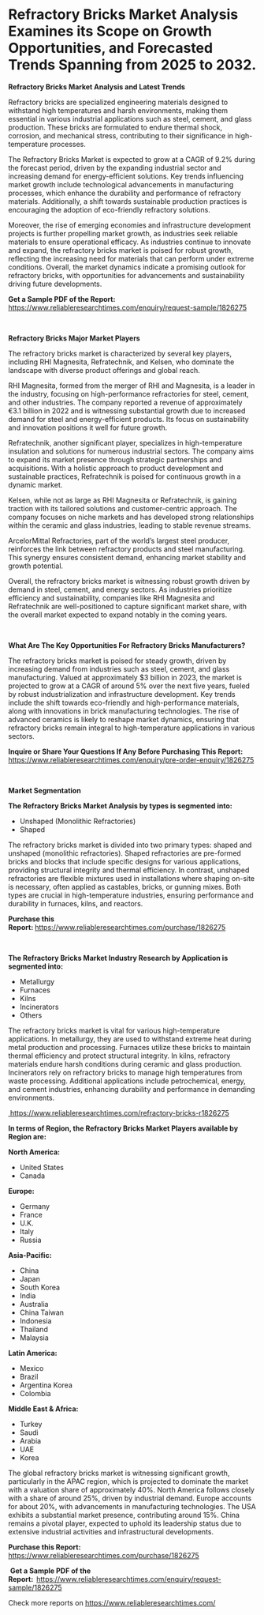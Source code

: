 <p><h1>Refractory Bricks Market Analysis Examines its Scope on Growth Opportunities, and Forecasted Trends Spanning from 2025 to 2032.</h1></p><p><strong>Refractory Bricks Market Analysis and Latest Trends</strong></p>
<p><p>Refractory bricks are specialized engineering materials designed to withstand high temperatures and harsh environments, making them essential in various industrial applications such as steel, cement, and glass production. These bricks are formulated to endure thermal shock, corrosion, and mechanical stress, contributing to their significance in high-temperature processes.</p><p>The Refractory Bricks Market is expected to grow at a CAGR of 9.2% during the forecast period, driven by the expanding industrial sector and increasing demand for energy-efficient solutions. Key trends influencing market growth include technological advancements in manufacturing processes, which enhance the durability and performance of refractory materials. Additionally, a shift towards sustainable production practices is encouraging the adoption of eco-friendly refractory solutions.</p><p>Moreover, the rise of emerging economies and infrastructure development projects is further propelling market growth, as industries seek reliable materials to ensure operational efficacy. As industries continue to innovate and expand, the refractory bricks market is poised for robust growth, reflecting the increasing need for materials that can perform under extreme conditions. Overall, the market dynamics indicate a promising outlook for refractory bricks, with opportunities for advancements and sustainability driving future developments.</p></p>
<p><strong>Get a Sample PDF of the Report:&nbsp;</strong> <a href="https://www.reliableresearchtimes.com/enquiry/request-sample/1826275?utm_campaign=2722&utm_medium=2&utm_source=Github&utm_content=ia&utm_term=01042025&utm_id=refractory-bricks">https://www.reliableresearchtimes.com/enquiry/request-sample/1826275</a></p>
<p>&nbsp;</p>
<p><strong>Refractory Bricks Major Market Players</strong></p>
<p><p>The refractory bricks market is characterized by several key players, including RHI Magnesita, Refratechnik, and Kelsen, who dominate the landscape with diverse product offerings and global reach.</p><p>RHI Magnesita, formed from the merger of RHI and Magnesita, is a leader in the industry, focusing on high-performance refractories for steel, cement, and other industries. The company reported a revenue of approximately €3.1 billion in 2022 and is witnessing substantial growth due to increased demand for steel and energy-efficient products. Its focus on sustainability and innovation positions it well for future growth.</p><p>Refratechnik, another significant player, specializes in high-temperature insulation and solutions for numerous industrial sectors. The company aims to expand its market presence through strategic partnerships and acquisitions. With a holistic approach to product development and sustainable practices, Refratechnik is poised for continuous growth in a dynamic market.</p><p>Kelsen, while not as large as RHI Magnesita or Refratechnik, is gaining traction with its tailored solutions and customer-centric approach. The company focuses on niche markets and has developed strong relationships within the ceramic and glass industries, leading to stable revenue streams.</p><p>ArcelorMittal Refractories, part of the world’s largest steel producer, reinforces the link between refractory products and steel manufacturing. This synergy ensures consistent demand, enhancing market stability and growth potential.</p><p>Overall, the refractory bricks market is witnessing robust growth driven by demand in steel, cement, and energy sectors. As industries prioritize efficiency and sustainability, companies like RHI Magnesita and Refratechnik are well-positioned to capture significant market share, with the overall market expected to expand notably in the coming years.</p></p>
<p>&nbsp;</p>
<p><strong>What Are The Key Opportunities For Refractory Bricks Manufacturers?</strong></p>
<p><p>The refractory bricks market is poised for steady growth, driven by increasing demand from industries such as steel, cement, and glass manufacturing. Valued at approximately $3 billion in 2023, the market is projected to grow at a CAGR of around 5% over the next five years, fueled by robust industrialization and infrastructure development. Key trends include the shift towards eco-friendly and high-performance materials, along with innovations in brick manufacturing technologies. The rise of advanced ceramics is likely to reshape market dynamics, ensuring that refractory bricks remain integral to high-temperature applications in various sectors.</p></p>
<p><strong>Inquire or Share Your Questions If Any Before Purchasing This Report:</strong> <a href="https://www.reliableresearchtimes.com/enquiry/pre-order-enquiry/1826275?utm_campaign=2722&utm_medium=2&utm_source=Github&utm_content=ia&utm_term=01042025&utm_id=refractory-bricks">https://www.reliableresearchtimes.com/enquiry/pre-order-enquiry/1826275</a></p>
<p>&nbsp;</p>
<p><strong>Market Segmentation</strong></p>
<p><strong>The Refractory Bricks Market Analysis by types is segmented into:</strong></p>
<p><ul><li>Unshaped (Monolithic Refractories)</li><li>Shaped</li></ul></p>
<p><p>The refractory bricks market is divided into two primary types: shaped and unshaped (monolithic refractories). Shaped refractories are pre-formed bricks and blocks that include specific designs for various applications, providing structural integrity and thermal efficiency. In contrast, unshaped refractories are flexible mixtures used in installations where shaping on-site is necessary, often applied as castables, bricks, or gunning mixes. Both types are crucial in high-temperature industries, ensuring performance and durability in furnaces, kilns, and reactors.</p></p>
<p><strong>Purchase this Report:&nbsp;</strong><a href="https://www.reliableresearchtimes.com/purchase/1826275?utm_campaign=2722&utm_medium=2&utm_source=Github&utm_content=ia&utm_term=01042025&utm_id=refractory-bricks">https://www.reliableresearchtimes.com/purchase/1826275</a></p>
<p>&nbsp;</p>
<p><strong>The Refractory Bricks Market Industry Research by Application is segmented into:</strong></p>
<p><ul><li>Metallurgy</li><li>Furnaces</li><li>Kilns</li><li>Incinerators</li><li>Others</li></ul></p>
<p><p>The refractory bricks market is vital for various high-temperature applications. In metallurgy, they are used to withstand extreme heat during metal production and processing. Furnaces utilize these bricks to maintain thermal efficiency and protect structural integrity. In kilns, refractory materials endure harsh conditions during ceramic and glass production. Incinerators rely on refractory bricks to manage high temperatures from waste processing. Additional applications include petrochemical, energy, and cement industries, enhancing durability and performance in demanding environments.</p></p>
<p><a href="https://www.reliableresearchtimes.com/refractory-bricks-r1826275?utm_campaign=2722&utm_medium=2&utm_source=Github&utm_content=ia&utm_term=01042025&utm_id=refractory-bricks">&nbsp;https://www.reliableresearchtimes.com/refractory-bricks-r1826275</a></p>
<p><strong>In terms of Region, the Refractory Bricks Market Players available by Region are:</strong></p>
<p>
    <p> <strong> North America: </strong>
        <ul>
            <li>United States</li>
            <li>Canada</li>
        </ul>
        </p> 
    <p> <strong> Europe: </strong>
        <ul>
            <li>Germany</li>
            <li>France</li>
            <li>U.K.</li>
            <li>Italy</li>
            <li>Russia</li>
        </ul>
        </p> 
    <p> <strong> Asia-Pacific: </strong>
        <ul>
            <li>China</li>
            <li>Japan</li>
            <li>South Korea</li>
            <li>India</li>
            <li>Australia</li>
            <li>China Taiwan</li>
            <li>Indonesia</li>
            <li>Thailand</li>
            <li>Malaysia</li>
        </ul>
        </p> 
    <p> <strong> Latin America: </strong>
        <ul>
            <li>Mexico</li>
            <li>Brazil</li>
            <li>Argentina Korea</li>
            <li>Colombia</li>
        </ul>
        </p> 
    <p> <strong> Middle East & Africa: </strong>
        <ul>
            <li>Turkey</li>
            <li>Saudi</li>
            <li>Arabia</li>
            <li>UAE</li>
            <li>Korea</li>
        </ul>
    </p>
    </p>
<p><p>The global refractory bricks market is witnessing significant growth, particularly in the APAC region, which is projected to dominate the market with a valuation share of approximately 40%. North America follows closely with a share of around 25%, driven by industrial demand. Europe accounts for about 20%, with advancements in manufacturing technologies. The USA exhibits a substantial market presence, contributing around 15%. China remains a pivotal player, expected to uphold its leadership status due to extensive industrial activities and infrastructural developments.</p></p>
<p><strong>Purchase this Report: </strong><a href="https://www.reliableresearchtimes.com/purchase/1826275?utm_campaign=2722&utm_medium=2&utm_source=Github&utm_content=ia&utm_term=01042025&utm_id=refractory-bricks">https://www.reliableresearchtimes.com/purchase/1826275</a></p>
<p>&nbsp;<strong>Get a Sample PDF of the Report:&nbsp;&nbsp;</strong><a href="https://www.reliableresearchtimes.com/enquiry/request-sample/1826275?utm_campaign=2722&utm_medium=2&utm_source=Github&utm_content=ia&utm_term=01042025&utm_id=refractory-bricks">https://www.reliableresearchtimes.com/enquiry/request-sample/1826275</a></p>
<p><strong></strong></p>
<p>Check more reports on <a href="https://www.reliableresearchtimes.com/?utm_campaign=2722&utm_medium=2&utm_source=Github&utm_content=ia&utm_term=01042025&utm_id=refractory-bricks">https://www.reliableresearchtimes.com/</a></p>